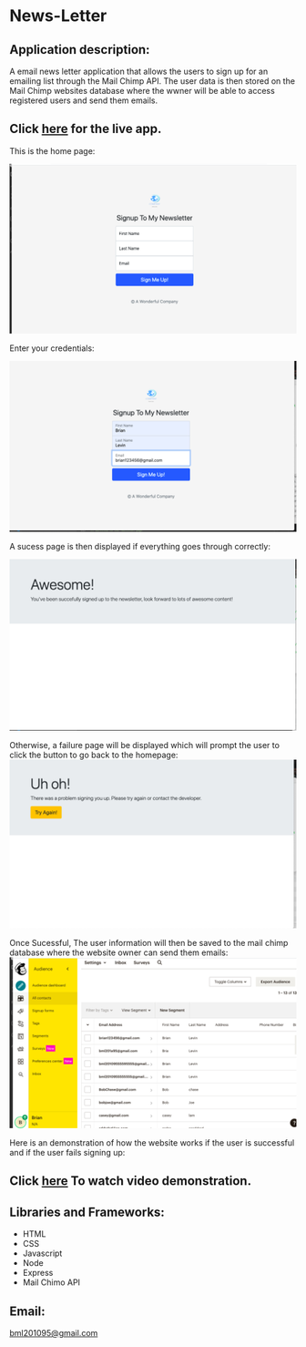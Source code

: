 # News-Letter

## Application description:
A  email news letter application that allows the users to sign up for an emailing list through the Mail Chimp API. The user data is then stored on the Mail Chimp websites database where the wwner will  be able to access registered users and send them emails.
 

 ## Click [here](https://news-letter123.herokuapp.com/) for the live app. 
 
 This is  the home page:
 
 ![Home Screenshot](public/images/home.png)
 
 Enter your credentials:
 
![Events Screenshot](public/images/rightemail.png)
  
 A sucess page is then displayed if everything goes through correctly:
 
  ![Events Screenshot](public/images/success.png)
  
  Otherwise, a  failure page will be displayed which will prompt the user to click the button to go back to the homepage:
    ![Events Screenshot](public/images/fail.png)
   
   
   Once Sucessful, The user  information will then be saved to the mail chimp database where the website owner can send them emails:
      ![Events Screenshot](public/images/server.png)    
      
   Here is an demonstration of how the website works if the user is successful and if the user fails signing up:
   
   ## Click [here](https://drive.google.com/file/d/1qJN5TJQt7IC8g4PvH5oXHvKFLAFcc9LI/view?usp=sharing) To watch video demonstration. 
   
   
## Libraries and Frameworks:

- HTML
- CSS
- Javascript
- Node
- Express
- Mail Chimo API


## Email:

bml201095@gmail.com
